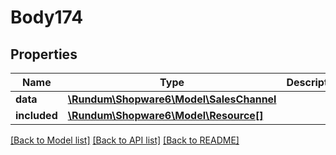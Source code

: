# Body174

## Properties
Name | Type | Description | Notes
------------ | ------------- | ------------- | -------------
**data** | [**\Rundum\Shopware6\Model\SalesChannel**](SalesChannel.md) |  | [optional] 
**included** | [**\Rundum\Shopware6\Model\Resource[]**](Resource.md) |  | [optional] 

[[Back to Model list]](../../README.md#documentation-for-models) [[Back to API list]](../../README.md#documentation-for-api-endpoints) [[Back to README]](../../README.md)

